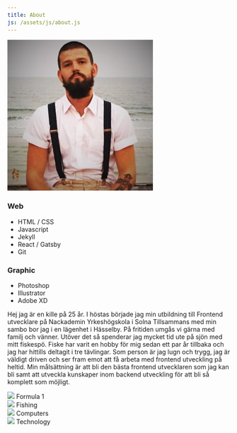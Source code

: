 ```yaml
---
title: About
js: /assets/js/about.js
---
```


<div class="flex-direction-row">
<div class="about-container">
<img src="./assets/images/jag.jpg" alt="me">
<div class="skills">
    <div class="skills-web">
        <h3>Web</h3>
        <ul class="about-ul">
            <li>HTML / CSS</li>
            <li>Javascript</li>
            <li>Jekyll</li>
            <li>React / Gatsby</li>
            <li>Git</li>
         </ul>
    </div>
    <div class="skills-graphic">
            <h3>Graphic</h3>
        <ul class="about-ul">
            <li>Photoshop</li>
            <li>Illustrator</li>
            <li>Adobe XD</li>
        </ul>
    </div>
</div>
<div class="about-text">
<p id="text">Hej jag är en kille på 25 år. I höstas började jag min utbildning till Frontend utvecklare på Nackademin Yrkeshögskola i Solna Tillsammans med min sambo bor jag i en lägenhet i Hässelby. På fritiden umgås vi gärna med familj och vänner. Utöver det så spenderar jag mycket tid ute på sjön med mitt fiskespö. Fiske har varit en hobby för mig sedan ett par år tillbaka och jag har hittills deltagit i tre tävlingar. Som person är jag lugn och trygg, jag är väldigt driven och ser fram emot att få arbeta med frontend utveckling på heltid. Min målsättning är att bli den bästa frontend utvecklaren som jag kan bli samt att utveckla kunskaper inom backend utveckling för att bli så komplett som möjligt.</p>
</div>
</div>

  <div class="swiper-container">
    <div class="swiper-wrapper">
      <div class="swiper-slide">
      <img src="../assets/images/formula.jpg">
      <span>Formula 1</span>
      </div>
      <div class="swiper-slide">
      <img src="../assets/images/fishing.jpg">
      <span>Fishing</span>
      </div>
      <div class="swiper-slide">
      <img src="../assets/images/frontend.jpg">
      <span>Computers</span>
      </div>
      <div class="swiper-slide">
      <img src="../assets/images/technology.jpg">
      <span>Technology</span>
      </div>
    </div>
  </div>

</div>
